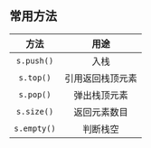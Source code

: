 ## 常用方法

|    方法     |       用途       |
| :---------: | :--------------: |
| `s.push()`  |       入栈       |
|  `s.top()`  | 引用返回栈顶元素 |
|  `s.pop()`  |   弹出栈顶元素   |
| `s.size()`  |   返回元素数目   |
| `s.empty()` |     判断栈空     |

